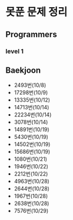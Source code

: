 # 못푼 문제 정리

## Programmers
### level 1

## Baekjoon
- 2493번(10/8)
- 17298번(10/9)
- 13335번(10/12)
- 14713번(10/14)
- 22234번(10/14)
- 3078번(10/14)
- 14891번(10/19)
- 5430번(10/19)
- 14502번(10/19)
- 15686번(10/19)
- 1080번(10/21)
- 1946번(10/22)
- 2212번(10/22)
- 4963번(10/28)
- 2644번(10/28)
- 1967번(10/28)
- 2638번(10/28)
- 7576번(10/29)
